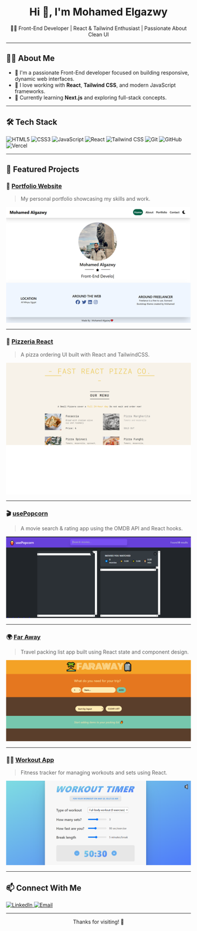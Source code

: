 <h1 align="center">Hi 👋, I'm Mohamed Elgazwy</h1>
<p align="center">
  👨‍💻 Front-End Developer | React & Tailwind Enthusiast | Passionate About Clean UI
</p>

---

## 🧑‍💻 About Me

- 💼 I'm a passionate Front-End developer focused on building responsive, dynamic web interfaces.
- 🚀 I love working with **React**, **Tailwind CSS**, and modern JavaScript frameworks.
- 🎯 Currently learning **Next.js** and exploring full-stack concepts.

---

## 🛠️ Tech Stack

![HTML5](https://img.shields.io/badge/-HTML5-E34F26?logo=html5&logoColor=fff&style=flat)
![CSS3](https://img.shields.io/badge/-CSS3-1572B6?logo=css3&logoColor=fff&style=flat)
![JavaScript](https://img.shields.io/badge/-JavaScript-F7DF1E?logo=javascript&logoColor=000&style=flat)
![React](https://img.shields.io/badge/-React-61DAFB?logo=react&logoColor=000&style=flat)
![Tailwind CSS](https://img.shields.io/badge/-TailwindCSS-38B2AC?logo=tailwind-css&logoColor=fff&style=flat)
![Git](https://img.shields.io/badge/-Git-F05032?logo=git&logoColor=fff&style=flat)
![GitHub](https://img.shields.io/badge/-GitHub-181717?logo=github&logoColor=fff&style=flat)
![Vercel](https://img.shields.io/badge/-Vercel-000000?logo=vercel&logoColor=fff&style=flat)

---

## 📌 Featured Projects

### 🎨 [Portfolio Website](https://portfolio-omega-vert-79.vercel.app)
> My personal portfolio showcasing my skills and work.

![Portfolio Screenshot](https://github.com/MohamedElgazwy/Portfolio/raw/main/screenshot.png)

---

### 🍕 [Pizzeria React](https://pizzeria-react.vercel.app)
> A pizza ordering UI built with React and TailwindCSS.

![Pizzeria Screenshot](https://github.com/MohamedElgazwy/Pizzeria/raw/main/screenshot.png)

---

### 🎬 [usePopcorn](https://usepopcorn-eight.vercel.app)
> A movie search & rating app using the OMDB API and React hooks.

![usePopcorn Screenshot](https://github.com/MohamedElgazwy/usepopcorn/raw/main/screenshot.png)

---

### 🌍 [Far Away](https://far-away.vercel.app/)
> Travel packing list app built using React state and component design.

![FarAway Screenshot](https://github.com/MohamedElgazwy/far-away/raw/main/screenshot.png)

---

### 🏋️‍♂️ [Workout App](https://Workout.vercel.app)
> Fitness tracker for managing workouts and sets using React.

![Workout Screenshot](https://github.com/MohamedElgazwy/workout/raw/main/screenshot.png)

---

## 📫 Connect With Me

<p align="left">
  <a href="https://www.linkedin.com/in/mohammed-algazwy-3092031b7/?trk=public-profile-join-page" target="_blank">
    <img alt="LinkedIn" src="https://img.shields.io/badge/-LinkedIn-blue?logo=linkedin&logoColor=white&style=flat">
  </a>
  <a href="almyhwbmhmd26@gmail.com">
    <img alt="Email" src="https://img.shields.io/badge/-Email-D14836?logo=gmail&logoColor=white&style=flat">
  </a>
</p>

---

<p align="center">Thanks for visiting! 🚀</p>

